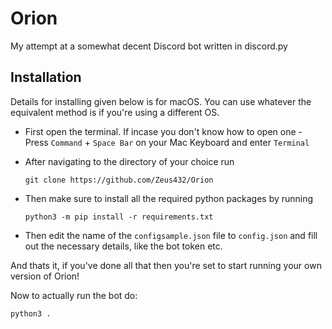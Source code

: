 # Orion
My attempt at a somewhat decent Discord bot written in discord.py

## Installation
Details for installing given below is for macOS. You can use whatever the equivalent method is if you're using a different OS.

- First open the terminal. If incase you don't know how to open one - Press `Command` + `Space Bar` on your Mac Keyboard and enter `Terminal`    

- After navigating to the directory of your choice run       
    ```  
    git clone https://github.com/Zeus432/Orion     
    ```

- Then make sure to install all the required python packages by running      
    ```  
    python3 -m pip install -r requirements.txt     
    ```

- Then edit the name of the `configsample.json` file to `config.json` and fill out the necessary details, like the bot token etc.

And thats it, if you've done all that then you're set to start running your own version of Orion!     

Now to actually run the bot do:     
```
python3 .
```
